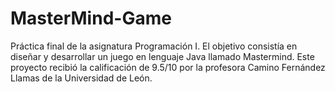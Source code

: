 # MasterMind-Game
Práctica final de la asignatura Programación I. El objetivo consistía en diseñar y desarrollar un juego en lenguaje Java llamado Mastermind. Este proyecto recibió la calificación de 9.5/10 por la profesora Camino Fernández Llamas de la Universidad de León.
